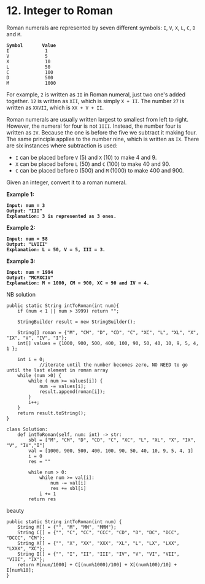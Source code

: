 # 12. Integer to Roman

Roman numerals are represented by seven different symbols: `I`, `V`, `X`, `L`, `C`, `D` and `M`.

<pre><code><strong>Symbol       Value
</strong>I             1
V             5
X             10
L             50
C             100
D             500
M             1000
</code></pre>

For example, `2` is written as `II` in Roman numeral, just two one's added together. `12` is written as `XII`, which is simply `X + II`. The number `27` is written as `XXVII`, which is `XX + V + II`.

Roman numerals are usually written largest to smallest from left to right. However, the numeral for four is not `IIII`. Instead, the number four is written as `IV`. Because the one is before the five we subtract it making four. The same principle applies to the number nine, which is written as `IX`. There are six instances where subtraction is used:

* `I` can be placed before `V` (5) and `X` (10) to make 4 and 9.&#x20;
* `X` can be placed before `L` (50) and `C` (100) to make 40 and 90.&#x20;
* `C` can be placed before `D` (500) and `M` (1000) to make 400 and 900.

Given an integer, convert it to a roman numeral.

&#x20;

**Example 1:**

<pre><code><strong>Input: num = 3
</strong><strong>Output: "III"
</strong><strong>Explanation: 3 is represented as 3 ones.
</strong></code></pre>

**Example 2:**

<pre><code><strong>Input: num = 58
</strong><strong>Output: "LVIII"
</strong><strong>Explanation: L = 50, V = 5, III = 3.
</strong></code></pre>

**Example 3:**

<pre><code><strong>Input: num = 1994
</strong><strong>Output: "MCMXCIV"
</strong><strong>Explanation: M = 1000, CM = 900, XC = 90 and IV = 4.
</strong></code></pre>

NB solution

```
public static String intToRoman(int num){
	if (num < 1 || num > 3999) return "";
	
	StringBuilder result = new StringBuilder();
	
	String[] roman = {"M", "CM", "D", "CD", "C", "XC", "L", "XL", "X", "IX", "V", "IV", "I"};
	int[] values = {1000, 900, 500, 400, 100, 90, 50, 40, 10, 9, 5, 4, 1 };
	
	int i = 0;
            //iterate until the number becomes zero, NO NEED to go until the last element in roman array
	while (num >0) {
		while ( num >= values[i]) {
			num -= values[i];
			result.append(roman[i]);
		}
		i++;
	}
	return result.toString();
}

class Solution:
    def intToRoman(self, num: int) -> str:
        sbl = ["M", "CM", "D", "CD", "C", "XC", "L", "XL", "X", "IX", "V", "IV","I"]
        val = [1000, 900, 500, 400, 100, 90, 50, 40, 10, 9, 5, 4, 1]
        i = 0
        res = ""

        while num > 0:
            while num >= val[i]:
                num -= val[i]
                res += sbl[i]
            i += 1
        return res
```



beauty

```
public static String intToRoman(int num) {
    String M[] = {"", "M", "MM", "MMM"};
    String C[] = {"", "C", "CC", "CCC", "CD", "D", "DC", "DCC", "DCCC", "CM"};
    String X[] = {"", "X", "XX", "XXX", "XL", "L", "LX", "LXX", "LXXX", "XC"};
    String I[] = {"", "I", "II", "III", "IV", "V", "VI", "VII", "VIII", "IX"};
    return M[num/1000] + C[(num%1000)/100] + X[(num%100)/10] + I[num%10];
}
```
